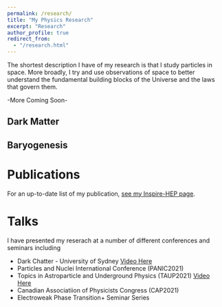 ```yaml
---
permalink: /research/
title: "My Physics Research"
excerpt: "Research"
author_profile: true
redirect_from:
  - "/research.html"
---
```


The shortest description I have of my research is that I study particles in space. More broadly, I try and use observations of space to better understand the fundamental building blocks of the Universe and the laws that govern them.

-More Coming Soon-

Dark Matter
--------------

Baryogenesis
--------------

Publications
==============
For an up-to-date list of my publication, [see my Inspire-HEP page](https://inspirehep.net/authors/1851090?ui-citation-summary=true).

Talks
=======
I have presented my reserach at a number of different conferences and seminars including

* Dark Chatter - University of Sydney [Video Here](https://www.youtube.com/watch?v=3Zv439UQTwM)
* Particles and Nuclei International Conference (PANIC2021)
* Topics in Astroparticle and Underground Physics (TAUP2021) [Video Here](https://www.youtube.com/watch?v=xNMW4kn_Swg)
* Canadian Associatiion of Physicists Congress (CAP2021)
* Electroweak Phase Transition+ Seminar Series


